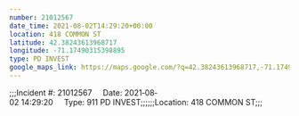 ```yaml
---
number: 21012567
date_time: 2021-08-02T14:29:20+00:00
location: 418 COMMON ST
latitude: 42.38243613968717
longitude: -71.17490315398895
type: PD INVEST
google_maps_link: https://maps.google.com/?q=42.38243613968717,-71.17490315398895
---
```


;;;Incident #: 21012567     Date: 2021‐08‐02 14:29:20     Type: 911 PD INVEST;;;;;;Location: 418 COMMON ST;;;
